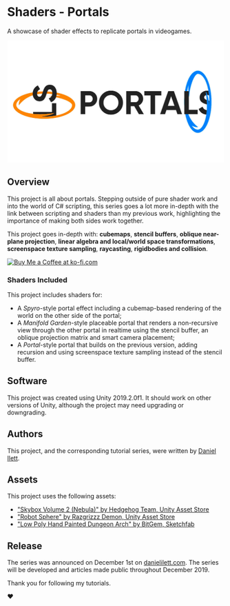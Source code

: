 # Shaders - Portals
A showcase of shader effects to replicate portals in videogames.

![Portals Banner](banner.jpg)

## Overview

This project is all about portals. Stepping outside of pure shader work and into the world of C# scripting, this series goes a lot more in-depth with the link between scripting and shaders than my previous work, highlighting the importance of making both sides work together.

This project goes in-depth with: **cubemaps**, **stencil buffers**, **oblique near-plane projection**, **linear algebra and local/world space transformations**, **screenspace texture sampling**, **raycasting**, **rigidbodies and collision**.

<a href='https://ko-fi.com/M4M2190VC' target='_blank'><img height='36' style='border:0px;height:36px;' src='https://az743702.vo.msecnd.net/cdn/kofi1.png?v=2' border='0' alt='Buy Me a Coffee at ko-fi.com' /></a>

### Shaders Included

This project includes shaders for:
- A *Spyro*-style portal effect including a cubemap-based rendering of the world on the other side of the portal;
- A *Manifold Garden*-style placeable portal that renders a non-recursive view through the other portal in realtime using the stencil buffer, an oblique projection matrix and smart camera placement;
- A *Portal*-style portal that builds on the previous version, adding recursion and using screenspace texture sampling instead of the stencil buffer.

## Software

This project was created using Unity 2019.2.0f1. It should work on other versions of Unity, although the project may need upgrading or downgrading.

## Authors
This project, and the corresponding tutorial series, were written by [Daniel Ilett](https://danielilett.com/).

## Assets
This project uses the following assets:
- ["Skybox Volume 2 (Nebula)" by Hedgehog Team, Unity Asset Store](https://assetstore.unity.com/packages/2d/textures-materials/sky/skybox-volume-2-nebula-3392)
- ["Robot Sphere" by Razgrizzz Demon, Unity Asset Store](https://assetstore.unity.com/packages/3d/characters/robots/robot-sphere-136226)
- ["Low Poly Hand Painted Dungeon Arch" by BitGem, Sketchfab](https://sketchfab.com/3d-models/low-poly-hand-painted-dungeon-arch-0040f94c8efd43639d8010874e4fefb6)

## Release

The series was announced on December 1st on [danielilett.com](https://danielilett.com/2019-12-01-tut4-intro-portals/). The series will be developed and articles made public throughout December 2019.

Thank you for following my tutorials.

❤
